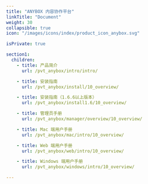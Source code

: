 ```yaml
---
title: "ANYBOX 内容协作平台"
linkTitle: "Document"
weight: 30
collapsible: true
icon: "/images/icons/index/product_icon_anybox.svg"

isPrivate: true

section1:
  children:
    - title: 产品简介
      url: /pvt_anybox/intro/intro/

    - title: 安装指南
      url: /pvt_anybox/install/10_overview/

    - title: 安装指南（1.6.6以上版本）
      url: /pvt_anybox/install1.6/10_overview/

    - title: 管理员手册
      url: /pvt_anybox/manager/overview/10_overview/

    - title: Mac 端用户手册
      url: /pvt_anybox/mac/intro/10_overview/

    - title: Web 端用户手册
      url: /pvt_anybox/web/intro/10_overview/

    - title: Windows 端用户手册
      url: /pvt_anybox/windows/intro/10_overview/

---
```


